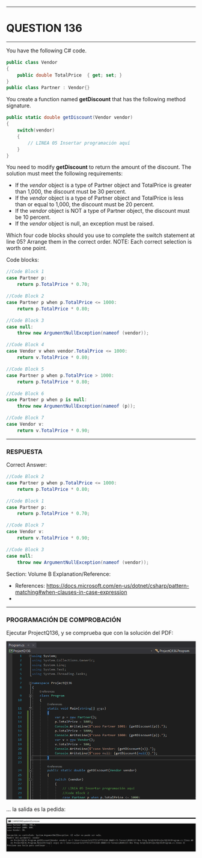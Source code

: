 ------

# QUESTION 136

------

You have the following C# code.

```c#
public class Vendor
{
	public double TotalPrice  { get; set; }
}
public class Partner : Vendor{}
```

You create a function named **getDiscount** that has the following method signature.

```c#
public static double getDiscount(Vendor vendor) 
{
    switch(vendor)
    {
    	// LINEA 05 Insertar programación aquí
    }
}
```

You need to modify **getDiscount** to return the amount of the discount. The solution must meet the following requirements:

* If the *vendor* object is a type of Partner object and TotalPrice is greater than 1,000, the discount must be 30 percent. 
* If the *vendor* object is a type of Partner object and TotalPrice is less than or equal to 1,000, the discount must be 20 percent.
* If the *vendor* object is NOT a type of Partner object, the discount must be 10 percent.
* If the *vendor* object is null, an exception must be raised.

Which four code blocks should you use to complete the switch statement at line 05? Arrange them in the correct order. NOTE: Each correct selection is worth one point.

Code blocks: 

```c#
//Code Block 1
case Partner p:
	return p.TotalPrice * 0.70;
```



```c#
//Code Block 2
case Partner p when p.TotalPrice <= 1000:
	return p.TotalPrice * 0.80;
```

```c#
//Code Block 3
case null:
	throw new ArgumentNullException(nameof (vendor));
```

```c#
//Code Block 4
case Vendor v when vendor.TotalPrice <= 1000:
	return v.TotalPrice * 0.80;
```

```c#
//Code Block 5
case Partner p when p.TotalPrice > 1000:
	return p.TotalPrice * 0.80;
```

```c#
//Code Block 6
case Partner p when p is null:
	throw new ArgumentNullException(nameof (p));
```

```c#
//Code Block 7
case Vendor v:
	return v.TotalPrice * 0.90;
```



------

### RESPUESTA

Correct Answer:

```c#
//Code Block 2
case Partner p when p.TotalPrice <= 1000:
	return p.TotalPrice * 0.80;
```

```c#
//Code Block 1
case Partner p:
	return p.TotalPrice * 0.70;
```

```c#
//Code Block 7
case Vendor v:
	return v.TotalPrice * 0.90;
```

```c#
//Code Block 3
case null:
	throw new ArgumentNullException(nameof (vendor));
```



Section: Volume B
Explanation/Reference: 

* References:
https://docs.microsoft.com/en-us/dotnet/csharp/pattern-matching#when-clauses-in-case-expression
* 

------

### PROGRAMACIÓN DE COMPROBACIÓN

Ejecutar ProjectQ136, y se comprueba que con la solución del PDF:

![Q136-Code](Q136a.png)

... la salida es la pedida:

![Q136-Salida](Q136b.png)